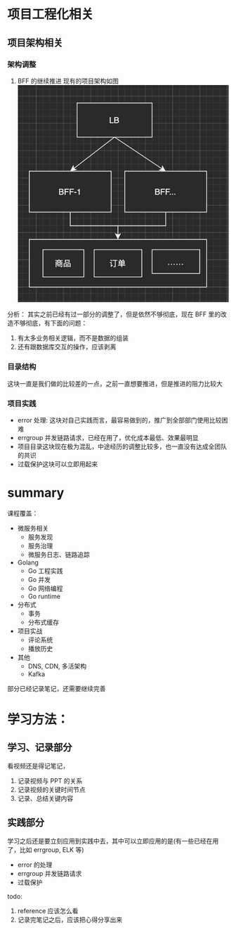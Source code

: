 # 项目工程化相关
## 项目架构相关
### 架构调整
1. BFF 的继续推进
现有的项目架构如图
![img](./arch.png)

分析：
其实之前已经有过一部分的调整了，但是依然不够彻底，现在 BFF 里的改造不够彻底，有下面的问题：
1. 有太多业务相关逻辑，而不是数据的组装
2. 还有跟数据库交互的操作，应该剥离

### 目录结构
这块一直是我们做的比较差的一点，之前一直想要推进，但是推进的阻力比较大

### 项目实践
- error 处理: 这块对自己实践而言，最容易做到的，推广到全部部门使用比较困难
- errgroup 并发链路请求，已经在用了，优化成本最低、效果最明显
- 项目目录这块现在极为混乱，中途经历的调整比较多，也一直没有达成全团队的共识
- 过载保护这块可以立即用起来

# summary
课程覆盖：
- 微服务相关
    - 服务发现
    - 服务治理
    - 微服务日志、链路追踪
- Golang
    - Go 工程实践
    - Go 并发
    - Go 网络编程
    - Go runtime
- 分布式
    - 事务
    - 分布式缓存
- 项目实战
    - 评论系统
    - 播放历史
- 其他
    - DNS, CDN, 多活架构
    - Kafka

部分已经记录笔记，还需要继续完善


# 学习方法：
## 学习、记录部分
看视频还是得记笔记，
1. 记录视频与 PPT 的关系
2. 记录视频的关键时间节点
3. 记录、总结关键内容
## 实践部分
学习之后还是要立刻应用到实践中去，其中可以立即应用的是(有一些已经在用了，比如 errgroup, ELK 等)
- error 的处理
- errgroup 并发链路请求
- 过载保护

todo:
1. reference 应该怎么看
2. 记录完笔记之后，应该把心得分享出来
